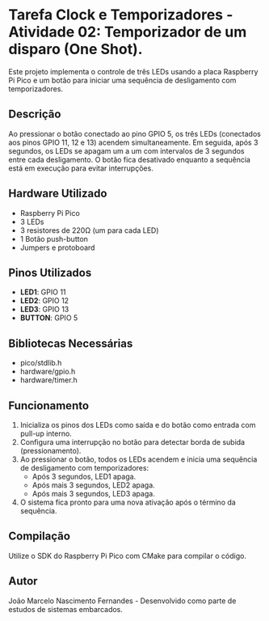 # Tarefa Clock e Temporizadores - Atividade 02: Temporizador de um disparo (One Shot). 
 
Este projeto implementa o controle de três LEDs usando a placa Raspberry Pi Pico e um botão para iniciar uma sequência de desligamento com temporizadores.

## Descrição

Ao pressionar o botão conectado ao pino GPIO 5, os três LEDs (conectados aos pinos GPIO 11, 12 e 13) acendem simultaneamente. Em seguida, após 3 segundos, os LEDs se apagam um a um com intervalos de 3 segundos entre cada desligamento. O botão fica desativado enquanto a sequência está em execução para evitar interrupções.

## Hardware Utilizado

- Raspberry Pi Pico
- 3 LEDs
- 3 resistores de 220Ω (um para cada LED)
- 1 Botão push-button
- Jumpers e protoboard

## Pinos Utilizados

- **LED1**: GPIO 11
- **LED2**: GPIO 12
- **LED3**: GPIO 13
- **BUTTON**: GPIO 5

## Bibliotecas Necessárias

- pico/stdlib.h
- hardware/gpio.h
- hardware/timer.h

## Funcionamento

1. Inicializa os pinos dos LEDs como saída e do botão como entrada com pull-up interno.
2. Configura uma interrupção no botão para detectar borda de subida (pressionamento).
3. Ao pressionar o botão, todos os LEDs acendem e inicia uma sequência de desligamento com temporizadores:
   - Após 3 segundos, LED1 apaga.
   - Após mais 3 segundos, LED2 apaga.
   - Após mais 3 segundos, LED3 apaga.
4. O sistema fica pronto para uma nova ativação após o término da sequência.

## Compilação

Utilize o SDK do Raspberry Pi Pico com CMake para compilar o código.

## Autor

João Marcelo Nascimento Fernandes - Desenvolvido como parte de estudos de sistemas embarcados.

